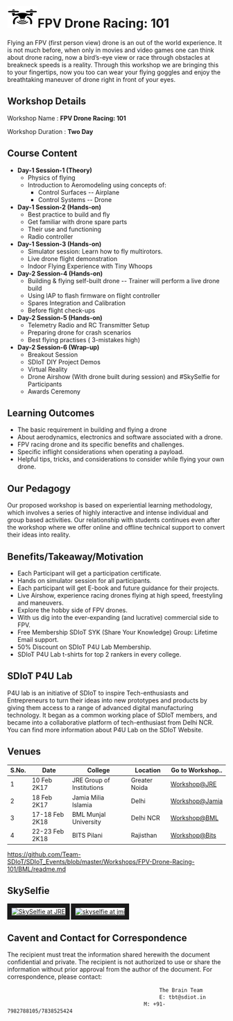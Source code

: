 # <img src="Drone.png" height="50" width="70">FPV Drone Racing: 101
Flying an FPV (first person view) drone is an out of the world experience.
It is not much before, when only in movies and video games one can think about drone racing, now a bird’s-eye view or race through obstacles at breakneck speeds is a reality. Through this workshop we are bringing this to your fingertips, now you too can wear your flying goggles and enjoy the breathtaking maneuver of drone right in front of your eyes.
## Workshop Details
Workshop Name : **FPV Drone Racing: 101**

Workshop Duration : **Two Day**
## Course Content
+ **Day-1 Session-1 (Theory)**
  + Physics of flying
  + Introduction to Aeromodeling using concepts of:
    + Control Surfaces --  Airplane 
    + Control Systems -- Drone
+ **Day-1 Session-2 (Hands-on)**
  + Best practice to build and fly 
  + Get familiar with drone spare parts
  + Their use and functioning 
  + Radio controller 
+ **Day-1 Session-3 (Hands-on)**
  + Simulator session: Learn how to fly multirotors. 
  + Live drone flight demonstration
  + Indoor Flying Experience with Tiny Whoops
+ **Day-2 Session-4 (Hands-on)**
  + Building & flying self-built drone --  Trainer will perform a live drone build 
  + Using IAP to flash firmware on flight controller 
  + Spares Integration and Calibration 
  + Before flight check-ups
+ **Day-2 Session-5 (Hands-on)**
  + Telemetry Radio and RC Transmitter Setup
  + Preparing drone for crash scenarios
  + Best flying practises ( 3-mistakes high)
+ **Day-2 Session-6 (Wrap-up)**
  + Breakout Session
  + SDIoT DIY Project Demos
  + Virtual Reality 
  + Drone Airshow (With drone built during session) and #SkySelfie for Participants 
  + Awards Ceremony
 
## Learning Outcomes
+ The basic requirement in building and flying a drone
+ About aerodynamics, electronics and software associated with a drone.
+ FPV racing drone and its specific benefits and challenges.
+ Specific inflight considerations when operating a payload.
+ Helpful tips, tricks, and considerations to consider while flying your own drone.
## Our Pedagogy
Our proposed workshop is based on experiential learning methodology, which involves a series of highly interactive and intense individual and group based activities. Our relationship with students continues even after the workshop where we offer online and offline technical support to convert their ideas into reality.
## Benefits/Takeaway/Motivation
+ Each Participant will get a participation certificate.
+ Hands on simulator session for all participants.
+ Each participant will get E-book and future guidance for their projects.
+ Live Airshow, experience racing drones flying at high speed, freestyling and maneuvers.
+ Explore the hobby side of FPV drones.
+ With us dig into the ever-expanding (and lucrative) commercial side to FPV.
+ Free Membership SDIoT SYK (Share Your Knowledge) Group: Lifetime Email support.
+ 50% Discount on SDIoT P4U Lab Membership.
+ SDIoT P4U Lab t-shirts for top 2 rankers in every college.
## SDIoT P4U Lab
P4U lab is an initiative of SDIoT to inspire Tech-enthusiasts and Entrepreneurs to turn their ideas into new prototypes and products by giving them access to a range of advanced digital manufacturing technology. It began as a common working place of SDIoT members, and became into a collaborative platform of tech-enthusiast from Delhi NCR. You can find more information about P4U Lab on the SDIoT Website.
## Venues
| S.No. | Date | College | Location | Go to Workshop.. |
| ---- | ---- | --- | --- | --- |
| 1 | 10 Feb 2K17 | JRE Group of Institutions | Greater Noida | [Workshop@JRE](/Workshops/FPV-Drone-Racing-101/JRE/) |
| 2 | 18 Feb 2K17 | Jamia Milia Islamia | Delhi | [Workshop@Jamia](/Workshops/FPV-Drone-Racing-101/JMI/) |
| 3 | 17-18 Feb 2K18 | BML Munjal University | Delhi NCR | [Workshop@BML](/Workshops/FPV-Drone-Racing-101/BML/) |
| 4 | 22-23 Feb 2K18 | BITS Pilani  | Rajisthan | [Workshop@Bits](/Workshops/FPV-Drone-Racing-101/Bits/) |



https://github.com/Team-SDIoT/SDIoT_Events/blob/master/Workshops/FPV-Drone-Racing-101/BML/readme.md

## SkySelfie
<a href="http://www.youtube.com/watch?feature=player_embedded&v=xx-MSRvAeJE
" target="_blank"><img src="http://img.youtube.com/vi/xx-MSRvAeJE/0.jpg" 
alt="SkySelfie at JRE" width="240" height="180" border="10" /></a>
<a href="http://www.youtube.com/watch?feature=player_embedded&v=thf0-IwVedc
" target="_blank"><img src="http://img.youtube.com/vi/thf0-IwVedc/0.jpg" 
alt="skyselfie at jmi" width="240" height="180" border="10" /></a>

## Cavent and Contact for Correspondence
The recipient must treat the information shared herewith the document confidential and private. The recipient is not authorized to use or share the information without prior approval from the author of the document. For correspondence, please contact:

                                                     The Brain Team
                                                     E: tbt@sdiot.in
                                                M: +91-7982788105/7838525424
